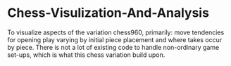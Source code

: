 # Chess-Visulization-And-Analysis

To visualize aspects of the variation chess960, primarily: move tendencies for opening play varying by initial piece placement and where takes occur by piece. There is not a lot of existing code to handle non-ordinary game set-ups, which is what this chess variation build upon.
